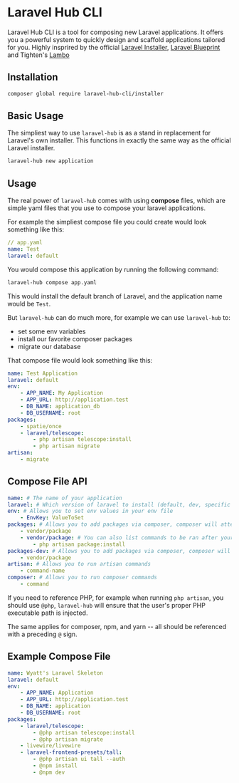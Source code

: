# Laravel Hub CLI

Laravel Hub CLI is a tool for composing new Laravel applications. It offers you a powerful system to quickly design and scaffold applications tailored for you. Highly insprired by the official [Laravel Installer](https://github.com/laravel/installer), [Laravel Blueprint](https://github.com/laravel-shift/blueprint) and Tighten's [Lambo](https://github.com/tightenco/lambo)

## Installation

```bash
composer global require laravel-hub-cli/installer
```

## Basic Usage

The simpliest way to use `laravel-hub` is as a stand in replacement for Laravel's own installer. This functions in exactly the same way as the official Laravel installer.

```bash
laravel-hub new application
```

## Usage

The real power of `laravel-hub` comes with using **compose** files, which are simple yaml files that you use to compose your laravel applications. 

For example the simpliest compose file you could create would look something like this:

```yaml
// app.yaml
name: Test
laravel: default
```

You would compose this application by running the following command:

```bash
laravel-hub compose app.yaml
```

This would install the default branch of Laravel, and the application name would be `Test`.

But `laravel-hub` can do much more, for example we can use `laravel-hub` to: 

- set some env variables
- install our favorite composer packages
- migrate our database

That compose file would look something like this:

```yaml
name: Test Application
laravel: default
env:
    - APP_NAME: My Application
    - APP_URL: http://application.test
    - DB_NAME: application_db
    - DB_USERNAME: root
packages:
    - spatie/once
    - laravel/telescope:
        - php artisan telescope:install
        - php artisan migrate
artisan:
    - migrate
```

## Compose File API

```yaml
name: # The name of your application
laravel: # Which version of laravel to install (default, dev, specific version, ex: 8.0.1)
env: # Allows you to set env values in your env file
    - EnvKey: ValueToSet
packages: # Allows you to add packages via composer, composer will attempt to install all listed
    - vendor/package
    - vendor/package: # You can also list commands to be ran after your package has installed
        - php artisan package:install
packages-dev: # Allows you to add packages via composer, composer will attempt to install all listed in the required-dev sectio
    - vendor/package
artisan: # Allows you to run artisan commands
    - command-name
composer: # Allows you to run composer commands
    - command
```

If you need to reference PHP, for example when running `php artisan`, you should use `@php`, `laravel-hub` will ensure that the user's proper PHP executable path is injected. 

The same applies for composer, npm, and yarn -- all should be referenced with a preceding `@` sign.

## Example Compose File

```yaml
name: Wyatt's Laravel Skeleton
laravel: default
env:
    - APP_NAME: Application
    - APP_URL: http://application.test
    - DB_NAME: application
    - DB_USERNAME: root
packages:
    - laravel/telescope:
        - @php artisan telescope:install
        - @php artisan migrate
    - livewire/livewire 
    - laravel-frontend-presets/tall:
        - @php artisan ui tall --auth
        - @npm install
        - @npm dev
```